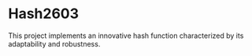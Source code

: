 # Hash2603
This project implements an innovative hash function characterized by its adaptability and robustness.
